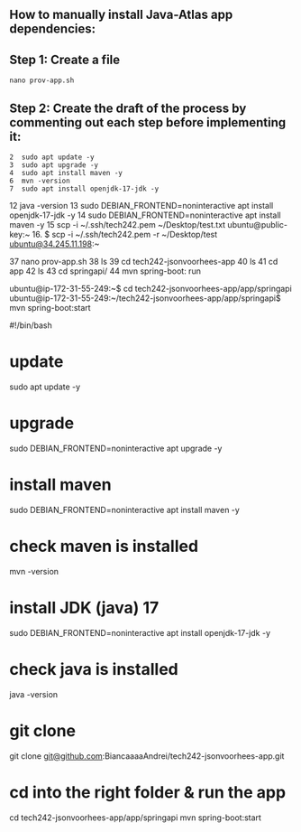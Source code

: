 ## How to manually install Java-Atlas app dependencies:

## Step 1: Create a file
```
nano prov-app.sh
```

## Step 2: Create the draft of the process by commenting out each step before implementing it:


    2  sudo apt update -y
    3  sudo apt upgrade -y
    4  sudo apt install maven -y
    6  mvn -version
    7  sudo apt install openjdk-17-jdk -y
   12  java -version
   13  sudo DEBIAN_FRONTEND=noninteractive apt install openjdk-17-jdk -y
   14  sudo DEBIAN_FRONTEND=noninteractive apt install maven -y
   15  scp -i ~/.ssh/tech242.pem ~/Desktop/test.txt ubuntu@public-key:~
16. $ scp -i ~/.ssh/tech242.pem -r ~/Desktop/test ubuntu@34.245.11.198:~


  37  nano prov-app.sh
   38  ls
   39  cd tech242-jsonvoorhees-app
   40  ls
   41  cd app
   42  ls
   43  cd springapi/
   44  mvn spring-boot: run

ubuntu@ip-172-31-55-249:~$ cd tech242-jsonvoorhees-app/app/springapi
ubuntu@ip-172-31-55-249:~/tech242-jsonvoorhees-app/app/springapi$ mvn spring-boot:start


#!/bin/bash

# update
sudo apt update -y

# upgrade
sudo DEBIAN_FRONTEND=noninteractive apt upgrade -y

# install maven
sudo DEBIAN_FRONTEND=noninteractive apt install maven -y

# check maven is installed
mvn -version

# install JDK (java) 17
sudo DEBIAN_FRONTEND=noninteractive apt install openjdk-17-jdk -y

# check java is installed
java -version

# git clone
git clone git@github.com:BiancaaaaAndrei/tech242-jsonvoorhees-app.git

# cd into the right folder & run the app
cd tech242-jsonvoorhees-app/app/springapi
mvn spring-boot:start




